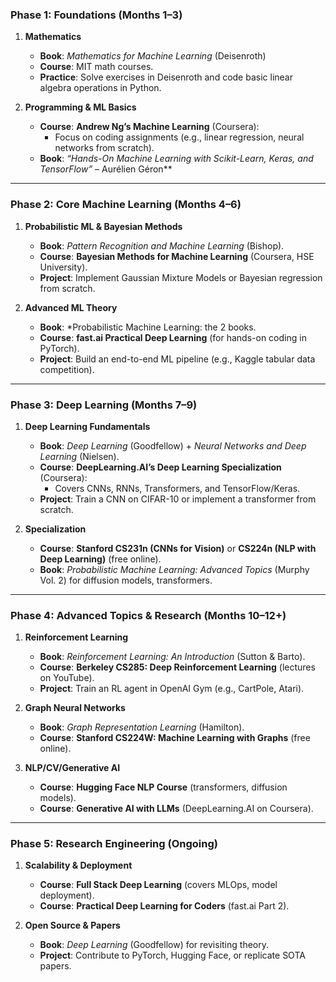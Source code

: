 ### **Phase 1: Foundations (Months 1–3)**

1. **Mathematics**

   - **Book**: _Mathematics for Machine Learning_ (Deisenroth)
   - **Course**: MIT math courses.
   - **Practice**: Solve exercises in Deisenroth and code basic linear algebra operations in Python.

2. **Programming & ML Basics**
   - **Course**: **Andrew Ng’s Machine Learning** (Coursera):
     - Focus on coding assignments (e.g., linear regression, neural networks from scratch).
   - **Book**: _“Hands-On Machine Learning with Scikit-Learn, Keras, and TensorFlow”_ – Aurélien Géron\*\*

---

### **Phase 2: Core Machine Learning (Months 4–6)**

1. **Probabilistic ML & Bayesian Methods**

   - **Book**: _Pattern Recognition and Machine Learning_ (Bishop).
   - **Course**: **Bayesian Methods for Machine Learning** (Coursera, HSE University).
   - **Project**: Implement Gaussian Mixture Models or Bayesian regression from scratch.

2. **Advanced ML Theory**
   - **Book**: \*Probabilistic Machine Learning: the 2 books.
   - **Course**: **fast.ai Practical Deep Learning** (for hands-on coding in PyTorch).
   - **Project**: Build an end-to-end ML pipeline (e.g., Kaggle tabular data competition).

---

### **Phase 3: Deep Learning (Months 7–9)**

1. **Deep Learning Fundamentals**

   - **Book**: _Deep Learning_ (Goodfellow) + _Neural Networks and Deep Learning_ (Nielsen).
   - **Course**: **DeepLearning.AI’s Deep Learning Specialization** (Coursera):
     - Covers CNNs, RNNs, Transformers, and TensorFlow/Keras.
   - **Project**: Train a CNN on CIFAR-10 or implement a transformer from scratch.

2. **Specialization**
   - **Course**: **Stanford CS231n (CNNs for Vision)** or **CS224n (NLP with Deep Learning)** (free online).
   - **Book**: _Probabilistic Machine Learning: Advanced Topics_ (Murphy Vol. 2) for diffusion models, transformers.

---

### **Phase 4: Advanced Topics & Research (Months 10–12+)**

1. **Reinforcement Learning**

   - **Book**: _Reinforcement Learning: An Introduction_ (Sutton & Barto).
   - **Course**: **Berkeley CS285: Deep Reinforcement Learning** (lectures on YouTube).
   - **Project**: Train an RL agent in OpenAI Gym (e.g., CartPole, Atari).

2. **Graph Neural Networks**

   - **Book**: _Graph Representation Learning_ (Hamilton).
   - **Course**: **Stanford CS224W: Machine Learning with Graphs** (free online).

3. **NLP/CV/Generative AI**
   - **Course**: **Hugging Face NLP Course** (transformers, diffusion models).
   - **Course**: **Generative AI with LLMs** (DeepLearning.AI on Coursera).

---

### **Phase 5: Research Engineering (Ongoing)**

1. **Scalability & Deployment**

   - **Course**: **Full Stack Deep Learning** (covers MLOps, model deployment).
   - **Course**: **Practical Deep Learning for Coders** (fast.ai Part 2).

2. **Open Source & Papers**
   - **Book**: _Deep Learning_ (Goodfellow) for revisiting theory.
   - **Project**: Contribute to PyTorch, Hugging Face, or replicate SOTA papers.
